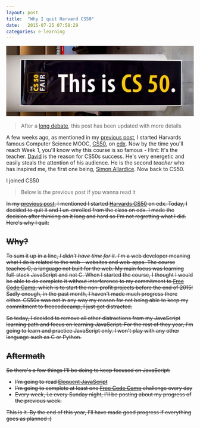 ```yaml
---
layout: post
title:  "Why I quit Harvard CS50"
date:   2015-07-25 07:58:29
categories: e-learning
---
```


![CS50](/assets/CS50.jpg)

> After a [long debate](https://www.facebook.com/groups/cs50/permalink/562182657262117/), this post has been updated with more details

A few weeks ago, as mentioned in my [previous post](/updates/2015/07/10/so-it-begins.html), I started Harvards famous Computer Science MOOC, [CS50](http://cs50.harvard.edu/), on [edx]("https://www.edx.org/course/introduction-computer-science-harvardx-cs50x). Now by the time you'll reach Week 1, you'll know why this course is so famous - Hint: It's the teacher. [David](https://twitter.com/davidjmalan) is the reason for CS50s success. He's very energetic and easily steals the attention of his audience. He is the second *teacher* who has inspired me, the first one being, [Simon Allardice](http://simonallardice.com/). Now back to CS50.

I joined CS50 

> Below is the previous post if you wanna read it

<strike>
<p>
In my <a href="/updates/2015/07/10/so-it-begins.html">previous post</a>, I mentioned I started <a href="https://www.edx.org/course/introduction-computer-science-harvardx-cs50x">Harvards CS50</a> on edx. Today, I decided to quit it and I un-enrolled from the class on edx. I made the decision after thinking on it long and hard so I'm not regretting what I did. Here's why I quit:
</p>
<h2>Why?</h2>
<p>
To sum it up in a line, <em>I didn't have time for it</em>. I'm a web developer meaning what I do is related to the web - websites and web-apps. The course teaches C, a language not built for the web. My main focus was learning full-stack JavaScript and not C. When I started the course, I thought I would be able to do complete it without interference to my commitment to <a href="http://www.freecodecamp.com/">Free Code Camp</a>, which is to start the non-profit projects before the end of 2015! Sadly enough, in the past month, I haven't made much progress there either. CS50x was not in any way my reason for not being able to keep my commitment to freecodecamp, I just got distracted.
</p>
So today, I decided to remove all other distractions from my JavaScript learning path and focus on learning JavaScript. For the rest of they year, I'm going to learn and practice JavaScript only. I won't play with any other language such as C or Python.
<h2>Aftermath</h2>
<p>
So there's a few things I'll be doing to keep focused on JavaScript:
<ul>
<li> I'm going to read <a href="http://eloquentjavascript.net/">Eloquent JavaScript</a></li>
<li> I'm going to complete at least one <a href="http://www.freecodecamp.com/">Free Code Camp</a> challenge every day</li>
<li> Every week, i.e every Sunday night, I'll be posting about my progress of the previous week.</li>  
</ul>
This is it. By the end of this year, I'll have made good progress if everything goes as planned :)
</p>
</strike>
